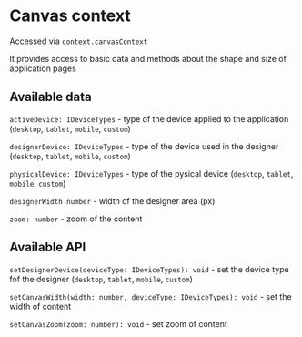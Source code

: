 # Canvas context

Accessed via `context.canvasContext`

It provides access to basic data and methods about the shape and size of application pages

## Available data

`activeDevice: IDeviceTypes` - type of the device applied to the application (`desktop`, `tablet`, `mobile`, `custom`)

`designerDevice: IDeviceTypes` - type of the device used in the designer (`desktop`, `tablet`, `mobile`, `custom`)

`physicalDevice: IDeviceTypes` - type of the pysical device (`desktop`, `tablet`, `mobile`, `custom`)

`designerWidth number` - width of the designer area (px)

`zoom: number` - zoom of the content

## Available API

`setDesignerDevice(deviceType: IDeviceTypes): void` - set the device type fof the designer (`desktop`, `tablet`, `mobile`, `custom`)

`setCanvasWidth(width: number, deviceType: IDeviceTypes): void` - set the width of content

`setCanvasZoom(zoom: number): void` - set zoom of content
